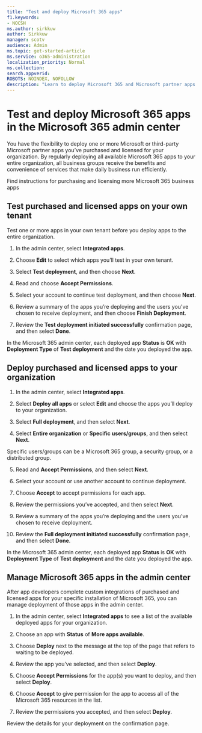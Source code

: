 ```yaml
---
title: "Test and deploy Microsoft 365 apps"
f1.keywords:
- NOCSH
ms.author: sirkkuw
author: Sirkkuw
manager: scotv
audience: Admin
ms.topic: get-started-article
ms.service: o365-administration
localization_priority: Normal
ms.collection: 
search.appverid:
ROBOTS: NOINDEX, NOFOLLOW
description: "Learn to deploy Microsoft 365 and Microsoft partner apps to users and groups in your organization by using Integrated apps in the admin center."
---
```


# Test and deploy Microsoft 365 apps in the Microsoft 365 admin center

You have the flexibility to deploy one or more Microsoft or third-party Microsoft partner apps you’ve purchased and licensed for your organization. By regularly deploying all available Microsoft 365 apps to your entire organization, all business groups receive the benefits and convenience of services that make daily business run efficiently.  

Find instructions for purchasing and licensing more Microsoft 365 business apps <Blog link here>
  
## Test purchased and licensed apps on your own tenant 

Test one or more apps in your own tenant before you deploy apps to the entire organization.  
  
1. In the admin center, select **Integrated apps**. 
    
2. Choose **Edit** to select which apps you’ll test in your own tenant. 
    
3. Select **Test deployment**, and then choose **Next**.

4. Read and choose **Accept Permissions**.

5. Select your account to continue test deployment, and then choose **Next**.

6.	Review a summary of the apps you’re deploying and the users you’ve chosen to receive deployment, and then choose **Finish Deployment**.  

7.	Review the **Test deployment initiated successfully** confirmation page, and then select **Done**.

In the Microsoft 365 admin center, each deployed app **Status** is **OK** with **Deployment Type** of **Test deployment** and the date you deployed the app.   
 
## Deploy purchased and licensed apps to your organization 
  
1. In the admin center, select **Integrated apps**. 

2. Select **Deploy all apps** or select **Edit** and choose the apps you’ll deploy to your organization. 

3. Select **Full deployment**, and then select **Next**. 

4. Select **Entire organization** or **Specific users/groups**, and then select **Next**. 

Specific users/groups can be a Microsoft 365 group, a security group, or a distributed group.

5. Read and **Accept Permissions**, and then select **Next**. 

6. Select your account or use another account to continue deployment. 

7. Choose **Accept** to accept permissions for each app. 

8. Review the permissions you’ve accepted, and then select **Next**. 

9. Review a summary of the apps you’re deploying and the users you’ve chosen to receive deployment.

10. Review the **Full deployment initiated successfully** confirmation page, and then select **Done**. 

In the Microsoft 365 admin center, each deployed app **Status** is **OK** with **Deployment Type** of **Test deployment** and the date you deployed the app. 

## Manage Microsoft 365 apps in the admin center 

After app developers complete custom integrations of purchased and licensed apps for your specific installation of Microsoft 365, you can manage deployment of those apps in the admin center.

1. In the admin center, select **Integrated apps** to see a list of the available deployed apps for your organization.

2. Choose an app with **Status** of **More apps available**.

3. Choose **Deploy** next to the message at the top of the page that refers to waiting to be deployed.

4. Review the app you’ve selected, and then select **Deploy**. 

5. Choose **Accept Permissions** for the app(s) you want to deploy, and then select **Deploy**.

6. Choose **Accept** to give permission for the app to access all of the Microsoft 365 resources in the list.

7. Review the permissions you accepted, and then select **Deploy**.  

Review the details for your deployment on the confirmation page.  


  
  
